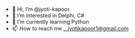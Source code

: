 - 👋 Hi, I’m @jyoti-kapoor
- 👀 I’m interested in Delphi, C# 
- 🌱 I’m currently learning Python
- 📫 How to reach me ...jyotikapoor1@gmail.com

<!---
jyoti-kapoor/jyoti-kapoor is a ✨ special ✨ repository because its `README.md` (this file) appears on your GitHub profile.
You can click the Preview link to take a look at your changes.
--->
